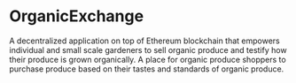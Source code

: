 # OrganicExchange
A decentralized application on top of Ethereum blockchain that empowers individual and small scale gardeners to sell organic produce and testify how their produce is grown organically. A place for organic produce shoppers to purchase produce based on their tastes and standards of organic produce.
